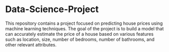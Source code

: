 # Data-Science-Project
This repository contains a project focused on predicting house prices using machine learning techniques. The goal of the project is to build a model that can accurately estimate the price of a house based on various features such as location, size, number of bedrooms, number of bathrooms, and other relevant attributes.
